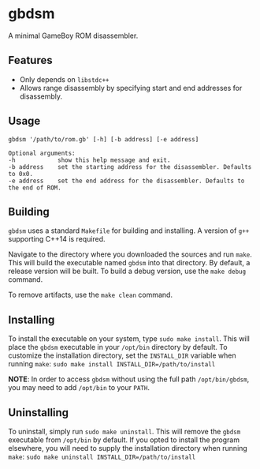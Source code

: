 # gbdsm

A minimal GameBoy ROM disassembler.

## Features
* Only depends on `libstdc++`
* Allows range disassembly by specifying start and end addresses for disassembly.

## Usage
```
gbdsm '/path/to/rom.gb' [-h] [-b address] [-e address]

Optional arguments:
-h            show this help message and exit.
-b address    set the starting address for the disassembler. Defaults to 0x0.
-e address    set the end address for the disassembler. Defaults to the end of ROM.
```

## Building

`gbdsm` uses a standard `Makefile` for building and installing. A version of `g++` supporting C++14 is required.

Navigate to the directory where you downloaded the sources and run `make`. This will build the executable named `gbdsm` into that directory. By default, a release version will be built. To build a debug version, use the `make debug` command.

To remove artifacts, use the `make clean` command.

## Installing

To install the executable on your system, type `sudo make install`. This will place the `gbdsm` executable in your `/opt/bin` directory by default. To customize the installation directory, set the `INSTALL_DIR` variable when running `make`: `sudo make install INSTALL_DIR=/path/to/install`

**NOTE**: In order to access `gbdsm` without using the full path `/opt/bin/gbdsm`, you may need to add `/opt/bin` to your `PATH`. 

## Uninstalling

To uninstall, simply run `sudo make uninstall`. This will remove the `gbdsm` executable from `/opt/bin` by default. If you opted to install the program elsewhere, you will need to supply the installation directory when running `make`: `sudo make uninstall INSTALL_DIR=/path/to/install`

